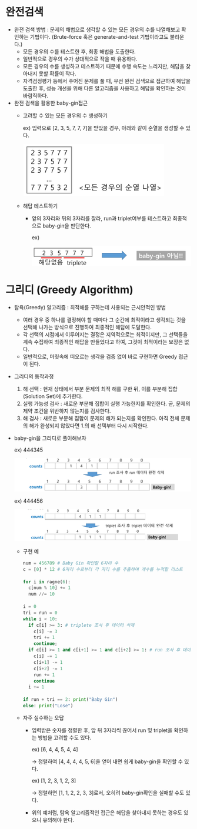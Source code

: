# 완전검색

  - 완전 검색 방법 : 문제의 해법으로 생각할 수 있는 모든 경우의 수를 나열해보고 확인하는 기법이다. (Brute-force 혹은 generate-and-test 기법이라고도 불리운다.)
      - 모든 경우의 수를 테스트한 후, 최종 해법을 도출한다.
      - 일반적으로 경우의 수가 상대적으로 작을 때 유용하다.
      - 모든 경우의 수를 생성하고 테스트하기 때문에 수행 속도는 느리지만, 해답을 찾아내지 못할 확률이 작다.
      - 자격검정평가 등에서 주어진 문제를 풀 때, 우선 완전 검색으로 접근하여 해답을 도출한 후, 성능 개선을 위해 다른 알고리즘을 사용하고 해답을 확인하는 것이 바람직하다.
  - 완전 검색을 활용한 baby-gin접근
      - 고려할 수 있는 모든 경우의 수 생성하기
          
          ex) 입력으로 [2, 3, 5, 7, 7, 7]을 받았을 경우, 아래와 같이 순열을 생성할 수 있다.
          
          <img src="../img/03_완전검색_그리디_1.png">
          
      - 해답 테스트하기
          - 앞의 3자리와 뒤의 3자리를 잘라, run과 triplet여부를 테스트하고 최종적으로 baby-gin을 판단한다.
              
              ex)
              
              <img src="../img/03_완전검색_그리디_2.png">
              
        
# 그리디 (Greedy Algorithm)

  - 탐욕(Greedy) 알고리즘 : 최적해를 구하는데 사용되는 근시안적인 방법
      - 여러 경우 중 하나를 결정해야 할 때마다 그 순간에 최적이라고 생각되는 것을 선택해 나가는 방식으로 진행하여 최종적인 해답에 도달한다.
      - 각 선택의 시점에서 이루어지는 결정은 지역적으로는 최적이지만, 그 선택들을 계속 수집하여 최종적인 해답을 만들었다고 하여, 그것이 최적이라는 보장은 없다.
      - 일반적으로, 머릿속에 떠오르는 생각을 검증 없이 바로 구현하면 Greedy 접근이 된다.
  - 그리디의 동작과정
      1. 해 선택 : 현재 상태에서 부분 문제의 최적 해를 구한 뒤, 이를 부분해 집합(Solution Set)에 추가한다.
      2. 실행 가능성 검사 : 새로운 부분해 집합이 실행 가능한지를 확인한다. 곧, 문제의 제약 조건을 위반하지 않는지를 검사한다.
      3. 해 검사 : 새로운 부분해 집합이 문제의 해가 되는지를 확인한다. 아직 전체 문제의 해가 완성되지 않았다면 1.의 해 선택부터 다시 시작한다.
  - baby-gin을 그리디로 풀이해보자
      
      ex) 444345
      
      <img src="../img/03_완전검색_그리디_3.png">
      
      ex) 444456
      
      <img src="../img/03_완전검색_그리디_4.png">
      
      - 구현 예
          
          ```python
          num = 456789 # Baby Gin 확인할 6자리 수 
          c = [0] * 12 # 6자리 수로부터 각 자리 수를 추출하여 개수를 누적할 리스트
          
          for i in ragne(6):
            c[num % 10] += 1
            num //= 10
          
          i = 0
          tri = run = 0
          while i < 10:
            if c[i] >= 3: # triplete 조사 후 데이터 삭제
              c[i] -= 3
              tri += 1
              continue;
            if c[i] >= 1 and c[i+1] >= 1 and c[i+2] >= 1: # run 조사 후 데이터 삭제
              c[i] -= 1
              c[i+1] -= 1
              c[i+2] -= 1
              run += 1
              continue
            i += 1
          
          if run + tri == 2: print("Baby Gin")
          else: print("Lose")
          ```
          
      - 자주 실수하는 오답
          - 입력받은 숫자를 정렬한 후, 앞 뒤 3자리씩 끊어서 run 및 triplet을 확인하는 방법을 고려할 수도 있다.
              
              ex) [6, 4, 4, 5, 4, 4]
              
              → 정렬하여 [4, 4, 4, 4, 5, 6]을 얻어 내면 쉽게 baby-gin을 확인할 수 있다.
              
              ex) [1, 2, 3, 1, 2, 3]
              
              → 정렬하면 [1, 1, 2, 2, 3, 3]로서, 오히려 baby-gin확인을 실패할 수도 있다.
              
          - 위의 예처럼, 탐욕 알고리즘적인 접근은 해답을 찾아내지 못하는 경우도 있으니 유의해야 한다.
